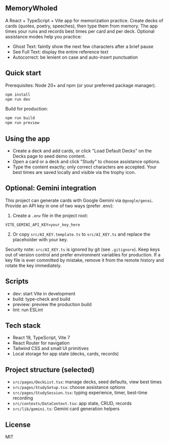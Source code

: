 ## MemoryWholed

A React + TypeScript + Vite app for memorization practice. Create decks of cards (quotes, poetry, speeches), then type them from memory. The app times your runs and records best times per card and per deck. Optional assistance modes help you practice:

- Ghost Text: faintly show the next few characters after a brief pause
- See Full Text: display the entire reference text
- Autocorrect: be lenient on case and auto-insert punctuation

## Quick start

Prerequisites: Node 20+ and npm (or your preferred package manager).

```bash
npm install
npm run dev
```

Build for production:

```bash
npm run build
npm run preview
```

## Using the app

- Create a deck and add cards, or click "Load Default Decks" on the Decks page to seed demo content.
- Open a card or a deck and click "Study" to choose assistance options.
- Type the content exactly; only correct characters are accepted. Your best times are saved locally and visible via the trophy icon.

## Optional: Gemini integration

This project can generate cards with Google Gemini via `@google/genai`. Provide an API key in one of two ways (prefer .env):

1) Create a `.env` file in the project root:

```
VITE_GEMINI_API_KEY=your_key_here
```

2) Or copy `src/AI_KEY.template.ts` to `src/AI_KEY.ts` and replace the placeholder with your key.

Security note: `src/AI_KEY.ts` is ignored by git (see `.gitignore`). Keep keys out of version control and prefer environment variables for production. If a key file is ever committed by mistake, remove it from the remote history and rotate the key immediately.

## Scripts

- dev: start Vite in development
- build: type-check and build
- preview: preview the production build
- lint: run ESLint

## Tech stack

- React 19, TypeScript, Vite 7
- React Router for navigation
- Tailwind CSS and small UI primitives
- Local storage for app state (decks, cards, records)

## Project structure (selected)

- `src/pages/DeckList.tsx`: manage decks, seed defaults, view best times
- `src/pages/StudySetup.tsx`: choose assistance options
- `src/pages/StudySession.tsx`: typing experience, timer, best-time recording
- `src/contexts/DataContext.tsx`: app state, CRUD, records
- `src/lib/gemini.ts`: Gemini card generation helpers

## License

MIT
